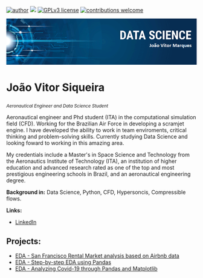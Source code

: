 [![author](https://img.shields.io/badge/author-JoaoVitorSiqueira-red.svg)](https://www.linkedin.com/in/joão-siqueira-485b411a7) [![](https://img.shields.io/badge/python-3.7+-blue.svg)](https://www.python.org/downloads/release/python-365/) [![GPLv3 license](https://img.shields.io/badge/License-GPLv3-blue.svg)](http://perso.crans.org/besson/LICENSE.html) [![contributions welcome](https://img.shields.io/badge/contributions-welcome-brightgreen.svg?style=flat)](https://github.com/JoaoSiqueiraDS/Joao_Siqueira_Portifolio)

<p align="center">
  <img src="banner.png" >
</p>

# João Vitor Siqueira
<sub>*Aeronautical Engineer and Data Science Student*</sub>


Aeronautical engineer and Phd student (ITA) in the computational simulation field (CFD). Working for the Brazilian Air Force in developing a scramjet engine. I have developed the ability to work in team enviroments, critical thinking and problem-solving skills. Currently studying Data Science and looking foward to working in this amazing area. 

My credentials include a Master's in Space Science and Technology from the Aeronautics Institute of Technology (ITA), an institution of higher education and advanced research rated as one of the top and most prestigious engineering schools in Brazil, and an aeronautical engineering degree. 

**Background in:** Data Science, Python, CFD, Hypersoncis, Compressible flows.

**Links:**
* [LinkedIn](https://www.linkedin.com/in/joão-siqueira-485b411a7)


## Projects:
* [EDA - San Francisco Rental Market analysis based on Airbnb data](https://colab.research.google.com/github/JoaoSiqueiraDS/Joao_Siqueira_Portifolio/blob/master/EDA_San_Francisco_Retal_Market_Airbnb.ipynb)
* [EDA - Step-by-step EDA using Pandas](https://colab.research.google.com/github/JoaoSiqueiraDS/Joao_Siqueira_Portifolio/blob/master/Step-by-step_EDA_Using_Pandas.ipynb)
* [EDA - Analyzing Covid-19 through Pandas and Matplotlib](https://colab.research.google.com/github/JoaoSiqueiraDS/Joao_Siqueira_Portifolio/blob/master/Analysis_of_COVID-19_scenario.ipynb#scrollTo=7QAAV57N820T)
